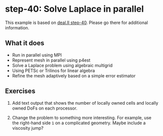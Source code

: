 # step-40: Solve Laplace in parallel

This example is based on [deal.II step-40](https://www.dealii.org/current/doxygen/deal.II/step_40.html). Please go there for additional information.

## What it does

- Run in parallel using MPI
- Represent mesh in parallel using p4est
- Solve a Laplace problem using algebraic multigrid
- Using PETSc or Trilinos for linear algebra
- Refine the mesh adaptively based on a simple error estimator

## Exercises

1. Add text output that shows the number of locally owned cells and locally owned DoFs on each processor.

2. Change the problem to something more interesting. For example, use the
   right-hand side ``1`` on a complicated geometry. Maybe include a viscosity
   jump?
